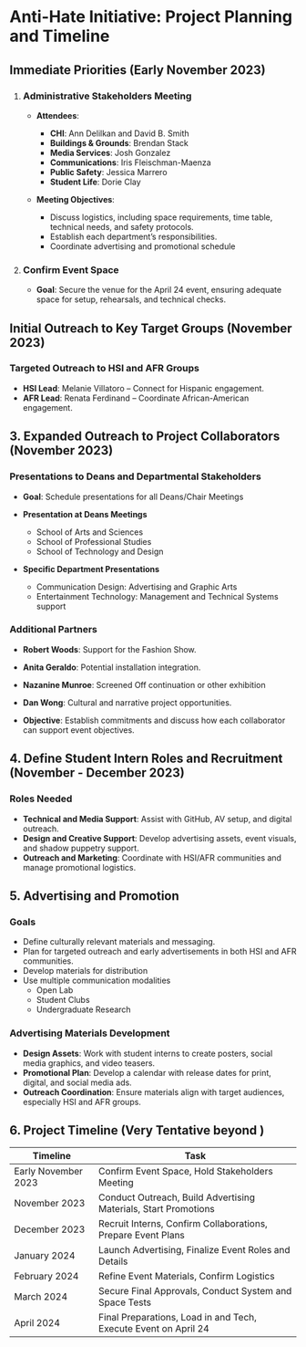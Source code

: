 # Anti-Hate Initiative: Project Planning and Timeline

## Immediate Priorities (Early November 2023)

1. ### Administrative Stakeholders Meeting
    - **Attendees**:
      - **CHI**: Ann Delilkan and David B. Smith
      - **Buildings & Grounds**: Brendan Stack
      - **Media Services**: Josh Gonzalez
      - **Communications**: Iris Fleischman-Maenza
      - **Public Safety**: Jessica Marrero
      - **Student Life**: Dorie Clay

    - **Meeting Objectives**:
      - Discuss logistics, including space requirements, time table, technical needs, and safety protocols.
      - Establish each department’s responsibilities.
      - Coordinate  advertising and promotional schedule
    
2. ### Confirm Event Space
    - **Goal**: Secure the venue for the April 24 event, ensuring adequate space for setup, rehearsals, and technical checks.

## Initial Outreach to Key Target Groups (November 2023)

### Targeted Outreach to HSI and AFR Groups
- **HSI Lead**: Melanie Villatoro – Connect for Hispanic engagement.
- **AFR Lead**: Renata Ferdinand – Coordinate African-American engagement.

## 3. Expanded Outreach to Project Collaborators (November 2023)

### Presentations to Deans and Departmental Stakeholders
- **Goal**: Schedule presentations for all Deans/Chair Meetings
- **Presentation at Deans Meetings**
  - School of Arts and Sciences
  - School of Professional Studies
  - School of Technology and Design

- **Specific Department Presentations**
  - Communication Design: Advertising and Graphic Arts
  - Entertainment Technology: Management and Technical Systems support

### Additional Partners
- **Robert Woods**: Support for the Fashion Show.
- **Anita Geraldo**: Potential installation integration.
- **Nazanine Munroe**: Screened Off continuation or other exhibition
- **Dan Wong**: Cultural and narrative project opportunities.

- **Objective**: Establish commitments and discuss how each collaborator can support event objectives.

## 4. Define Student Intern Roles and Recruitment (November - December 2023)

### Roles Needed
- **Technical and Media Support**: Assist with GitHub, AV setup, and digital outreach.
- **Design and Creative Support**: Develop advertising assets, event visuals, and shadow puppetry support.
- **Outreach and Marketing**: Coordinate with HSI/AFR communities and manage promotional logistics.

## 5. Advertising and Promotion
### Goals
- Define culturally relevant materials and messaging.
- Plan for targeted outreach and early advertisements in both HSI and AFR communities.
- Develop materials for distribution
- Use multiple communication modalities
  - Open Lab
  - Student Clubs
  - Undergraduate Research 

### Advertising Materials Development
- **Design Assets**: Work with student interns to create posters, social media graphics, and video teasers.
- **Promotional Plan**: Develop a calendar with release dates for print, digital, and social media ads.
- **Outreach Coordination**: Ensure materials align with target audiences, especially HSI and AFR groups.

## 6. Project Timeline (Very Tentative beyond )

| **Timeline**           | **Task**                                             |
|------------------------|------------------------------------------------------|
| Early November 2023    | Confirm Event Space, Hold Stakeholders Meeting       |
| November 2023          | Conduct Outreach, Build Advertising Materials, Start Promotions |
| December 2023          | Recruit Interns, Confirm Collaborations, Prepare Event Plans |
| January 2024           | Launch Advertising, Finalize Event Roles and Details |
| February 2024          | Refine Event Materials, Confirm Logistics            |
| March 2024             | Secure Final Approvals, Conduct System and Space Tests |
| April 2024             | Final Preparations, Load in and Tech, Execute Event on April 24   |
